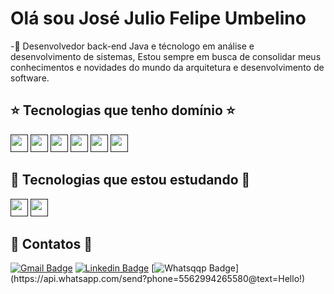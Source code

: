 

  # Olá sou José Julio Felipe Umbelino
  
-🧔 Desenvolvedor back-end Java e técnologo em análise e desenvolvimento de sistemas, Estou sempre em busca de consolidar meus conhecimentos e novidades do mundo da arquitetura e desenvolvimento de software.

## ⭐️  Tecnologias que tenho domínio  ⭐️
<a href=""><img height= "28" src= "https://img.shields.io/badge/Java-ED8B00?style=for-the-badge&logo=java&logoColor=white"></a>
<a href=""><img height= "28" src= "https://img.shields.io/badge/Spring-6DB33F?style=for-the-badge&logo=spring&logoColor=white"></a>
<a href=""><img height= "28" src= "https://img.shields.io/badge/json%20web%20tokens-323330?style=for-the-badge&logo=json-web-tokens&logoColor=pink"></a>
<a href=""><img height= "28" src= "https://img.shields.io/badge/json-5E5C5C?style=for-the-badge&logo=json&logoColor=white"></a>
<a href=""><img height= "28" src= "https://img.shields.io/badge/PostgreSQL-316192?style=for-the-badge&logo=postgresql&logoColor=white"></a>
<a href=""><img height= "28" src= "https://img.shields.io/badge/Git-F05032?style=for-the-badge&logo=git&logoColor=white"></a>

## 📖  Tecnologias que estou estudando  📖
<a href=""><img height= "28" src= "https://img.shields.io/badge/Angular-DD0031?style=for-the-badge&logo=angular&logoColor=white"></a>
<a href=""><img height= "28" src= "https://img.shields.io/badge/Amazon_AWS-232F3E?style=for-the-badge&logo=amazon-aws&logoColor=white"></a>


## 📱 Contatos  📱
[![Gmail Badge](https://img.shields.io/badge/Gmail-D14836?style=for-the-badge&logo=gmail&logoColor=white&link=mailto:josejulioumbelino.dev@gmail.com)](mailto:josejulioumbelino.dev@gmail.com)
[![Linkedin Badge](https://img.shields.io/badge/LinkedIn-0077B5?style=for-the-badge&logo=linkedin&logoColor=white&link=https://www.linkedin.com/in/jos%C3%A9-julio-umbelino-57264b209/)](https://www.linkedin.com/in/jos%C3%A9-julio-umbelino-57264b209/)
[![Whatsqqp Badge](https://img.shields.io/badge/WhatsApp-25D366?style=for-the-badge&logo=whatsapp&logoColor=white&link=https://api.whatsapp.com/send?phone=5562994265580text=Hello!)](https://api.whatsapp.com/send?phone=5562994265580@text=Hello!)


